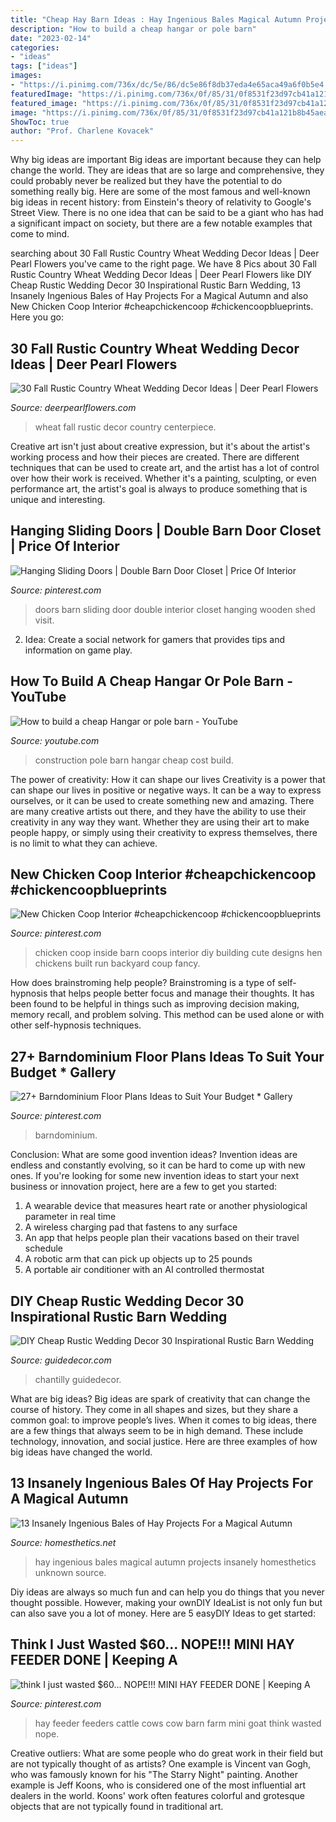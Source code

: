 ```yaml
---
title: "Cheap Hay Barn Ideas : Hay Ingenious Bales Magical Autumn Projects Insanely Homesthetics Unknown Source"
description: "How to build a cheap hangar or pole barn"
date: "2023-02-14"
categories:
- "ideas"
tags: ["ideas"]
images:
- "https://i.pinimg.com/736x/dc/5e/86/dc5e86f8db37eda4e65aca49a6f0b5e4.jpg"
featuredImage: "https://i.pinimg.com/736x/0f/85/31/0f8531f23d97cb41a121b8b45aead5b9.jpg"
featured_image: "https://i.pinimg.com/736x/0f/85/31/0f8531f23d97cb41a121b8b45aead5b9.jpg"
image: "https://i.pinimg.com/736x/0f/85/31/0f8531f23d97cb41a121b8b45aead5b9.jpg"
ShowToc: true
author: "Prof. Charlene Kovacek"
---
```



Why big ideas are important
Big ideas are important because they can help change the world. They are ideas that are so large and comprehensive, they could probably never be realized but they have the potential to do something really big. Here are some of the most famous and well-known big ideas in recent history: from Einstein's theory of relativity to Google's Street View. There is no one idea that can be said to be a giant who has had a significant impact on society, but there are a few notable examples that come to mind.

	

		
searching about 30 Fall Rustic Country Wheat Wedding Decor Ideas | Deer Pearl Flowers you've came to the right page. We have 8 Pics about 30 Fall Rustic Country Wheat Wedding Decor Ideas | Deer Pearl Flowers like DIY Cheap Rustic Wedding Decor 30 Inspirational Rustic Barn Wedding, 13 Insanely Ingenious Bales of Hay Projects For a Magical Autumn and also New Chicken Coop Interior #cheapchickencoop #chickencoopblueprints. Here you go:
		
    
## 30 Fall Rustic Country Wheat Wedding Decor Ideas | Deer Pearl Flowers

<img loading=lazy src="https://www.deerpearlflowers.com/wp-content/uploads/2016/08/wheat-fall-wedding-centerpiece.jpg" onerror="this.onerror=null;this.src='https://tse2.mm.bing.net/th?id=OIP.Nfu06de0gJMBkuMjh0EofAHaLH&amp;pid=15.1';" alt="30 Fall Rustic Country Wheat Wedding Decor Ideas | Deer Pearl Flowers">

_Source: deerpearlflowers.com_

>wheat fall rustic decor country centerpiece. 

	

Creative art isn't just about creative expression, but it's about the artist's working process and how their pieces are created. There are different techniques that can be used to create art, and the artist has a lot of control over how their work is received. Whether it's a painting, sculpting, or even performance art, the artist's goal is always to produce something that is unique and interesting.

    
## Hanging Sliding Doors | Double Barn Door Closet | Price Of Interior

<img loading=lazy src="https://i.pinimg.com/736x/6e/be/af/6ebeaf66be5ead516b56179586e592b6.jpg" onerror="this.onerror=null;this.src='https://tse4.mm.bing.net/th?id=OIP.4sDnFmTRkN4E4oWBx6m7YwHaLC&amp;pid=15.1';" alt="Hanging Sliding Doors | Double Barn Door Closet | Price Of Interior">

_Source: pinterest.com_

>doors barn sliding door double interior closet hanging wooden shed visit. 

	

2. Idea: Create a social network for gamers that provides tips and information on game play.

    
## How To Build A Cheap Hangar Or Pole Barn - YouTube

<img loading=lazy src="https://i.ytimg.com/vi/a28Ekfi4t1Y/maxresdefault.jpg" onerror="this.onerror=null;this.src='https://tse4.mm.bing.net/th?id=OIP.RTuBAp3SuIC0NZML_2LN8QHaEK&amp;pid=15.1';" alt="How to build a cheap Hangar or pole barn - YouTube">

_Source: youtube.com_

>construction pole barn hangar cheap cost build. 

	

The power of creativity: How it can shape our lives
Creativity is a power that can shape our lives in positive or negative ways. It can be a way to express ourselves, or it can be used to create something new and amazing. There are many creative artists out there, and they have the ability to use their creativity in any way they want. Whether they are using their art to make people happy, or simply using their creativity to express themselves, there is no limit to what they can achieve.

    
## New Chicken Coop Interior #cheapchickencoop #chickencoopblueprints

<img loading=lazy src="https://i.pinimg.com/736x/2a/8e/fa/2a8efa1d42389c73b53f1bef16a53a04.jpg" onerror="this.onerror=null;this.src='https://tse4.mm.bing.net/th?id=OIP.-TwD36T_LLR4uWaaSTdhrwHaJ3&amp;pid=15.1';" alt="New Chicken Coop Interior #cheapchickencoop #chickencoopblueprints">

_Source: pinterest.com_

>chicken coop inside barn coops interior diy building cute designs hen chickens built run backyard coup fancy. 

	

How does brainstroming help people?
Brainstroming is a type of self-hypnosis that helps people better focus and manage their thoughts. It has been found to be helpful in things such as improving decision making, memory recall, and problem solving. This method can be used alone or with other self-hypnosis techniques.

    
## 27+ Barndominium Floor Plans Ideas To Suit Your Budget * Gallery

<img loading=lazy src="https://i.pinimg.com/736x/dc/5e/86/dc5e86f8db37eda4e65aca49a6f0b5e4.jpg" onerror="this.onerror=null;this.src='https://tse4.mm.bing.net/th?id=OIP.taftmMvsO01VkkstVLTYJQHaLH&amp;pid=15.1';" alt="27+ Barndominium Floor Plans Ideas to Suit Your Budget * Gallery">

_Source: pinterest.com_

>barndominium. 

	

Conclusion: What are some good invention ideas?
Invention ideas are endless and constantly evolving, so it can be hard to come up with new ones. If you're looking for some new invention ideas to start your next business or innovation project, here are a few to get you started: 
1. A wearable device that measures heart rate or another physiological parameter in real time 
2. A wireless charging pad that fastens to any surface 
3. An app that helps people plan their vacations based on their travel schedule 
4. A robotic arm that can pick up objects up to 25 pounds 
5. A portable air conditioner with an AI controlled thermostat 

    
## DIY Cheap Rustic Wedding Decor 30 Inspirational Rustic Barn Wedding

<img loading=lazy src="http://guidedecor.com/wp-content/uploads/diy-cheap-rustic-wedding-decor-30-inspirational-rustic-barn-wedding-ideas-tulle-chantilly.jpg" onerror="this.onerror=null;this.src='https://tse2.mm.bing.net/th?id=OIP.-lRLSsSI2tCxLuDLPfaFcAHaLG&amp;pid=15.1';" alt="DIY Cheap Rustic Wedding Decor 30 Inspirational Rustic Barn Wedding">

_Source: guidedecor.com_

>chantilly guidedecor. 

	

What are big ideas?
Big ideas are spark of creativity that can change the course of history. They come in all shapes and sizes, but they share a common goal: to improve people’s lives. When it comes to big ideas, there are a few things that always seem to be in high demand. These include technology, innovation, and social justice. Here are three examples of how big ideas have changed the world.

    
## 13 Insanely Ingenious Bales Of Hay Projects For A Magical Autumn

<img loading=lazy src="https://cdn.homesthetics.net/wp-content/uploads/2016/09/Insanely-Ingenious-Bales-of-Hay-Projects-For-a-Magical-Autumn-1.jpg" onerror="this.onerror=null;this.src='https://tse3.mm.bing.net/th?id=OIP.1YM6f-U_q4UewdRHuI9nAAHaJ4&amp;pid=15.1';" alt="13 Insanely Ingenious Bales of Hay Projects For a Magical Autumn">

_Source: homesthetics.net_

>hay ingenious bales magical autumn projects insanely homesthetics unknown source. 

	

Diy ideas are always so much fun and can help you do things that you never thought possible. However, making your ownDIY IdeaList is not only fun but can also save you a lot of money. Here are 5 easyDIY Ideas to get started: 

    
## Think I Just Wasted $60... NOPE!!! MINI HAY FEEDER DONE | Keeping A

<img loading=lazy src="https://i.pinimg.com/736x/0f/85/31/0f8531f23d97cb41a121b8b45aead5b9.jpg" onerror="this.onerror=null;this.src='https://tse1.mm.bing.net/th?id=OIP.TqKUxv0gsJ7VQysBBDQjYwHaJ4&amp;pid=15.1';" alt="think I just wasted $60... NOPE!!! MINI HAY FEEDER DONE | Keeping A">

_Source: pinterest.com_

>hay feeder feeders cattle cows cow barn farm mini goat think wasted nope. 

	

Creative outliers: What are some people who do great work in their field but are not typically thought of as artists?
One example is Vincent van Gogh, who was famously known for his "The Starry Night" painting. Another example is Jeff Koons, who is considered one of the most influential art dealers in the world. Koons' work often features colorful and grotesque objects that are not typically found in traditional art.

